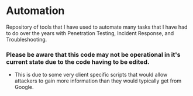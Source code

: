 # Automation
Repository of tools that I have used to automate many tasks that I have had to do over the years with Penetration Testing, Incident Response, and Troubleshooting.

### Please be aware that this code may not be operational in it's current state due to the code having to be edited. 
  - This is due to some very client specific scripts that would allow attackers to gain more information than they would typically get from Google.
